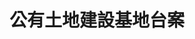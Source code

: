 ---
id: "88"
lang: zh-tw
publish: "FALSE"
description: 「已婚女子捍衛自己的權益」連署案
selected: "FALSE"
blog_selected: "FALSE"
title: 公有土地建設基地台案
join:
  type: 提
  title: 已婚女子捍衛自己的權益
  link: https://join.gov.tw/idea/detail/ad9d14d9-1fa2-4741-928e-9070fdefc01c/
  image: https://cm.pdis.tw/images/post/1JzheNwk0akiwOGL7oVUAJ_3NxkGZFoWj.jpg
layout: post
departments:
  - 衛福部
---